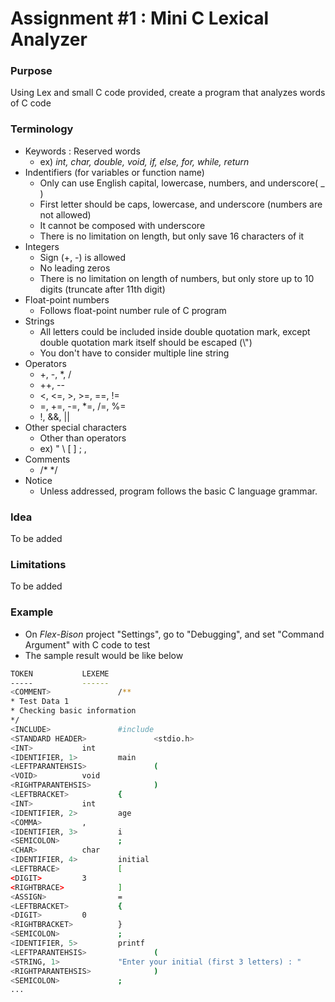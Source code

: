 # Assignment #1 : Mini C Lexical Analyzer

### Purpose

Using Lex and small C code provided, create a program that analyzes words of C code

### Terminology

- Keywords : Reserved words
  - ex) *int, char, double, void, if, else, for, while, return*
- Indentifiers (for variables or function name)
  - Only can use English capital, lowercase, numbers, and underscore( _ )
  - First letter should be caps, lowercase, and underscore (numbers are not allowed)
  - It cannot be composed with underscore
  - There is no limitation on length, but only save 16 characters of it
- Integers
  - Sign (+, -) is allowed
  - No leading zeros
  - There is no limitation on length of numbers, but only store up to 10 digits (truncate after 11th digit)
- Float-point numbers
  - Follows float-point number rule of C program
- Strings
  - All letters could be included inside double quotation mark, except double quotation mark itself should be escaped (\\")
  - You don't have to consider multiple line string
- Operators
  - +, -, *, /
  - ++, --
  - <, <=, >, >=, ==, !=
  - =, +=, -=, *=, /=, %=
  - !, &&, ||
- Other special characters
  - Other than operators
  - ex) " \ [ ] ; ,
- Comments
  - /* */
- Notice
  - Unless addressed, program follows the basic C language grammar.

### Idea

To be added

### Limitations

To be added

### Example

- On *Flex-Bison* project "Settings", go to "Debugging", and set "Command Argument" with C code to test
- The sample result would be like below

```Bash
TOKEN           LEXEME
-----           ------
<COMMENT>               /**
* Test Data 1
* Checking basic information
*/
<INCLUDE>               #include
<STANDARD HEADER>               <stdio.h>
<INT>           int
<IDENTIFIER, 1>         main
<LEFTPARANTEHSIS>               (
<VOID>          void
<RIGHTPARANTEHSIS>              )
<LEFTBRACKET>           {
<INT>           int
<IDENTIFIER, 2>         age
<COMMA>         ,
<IDENTIFIER, 3>         i
<SEMICOLON>             ;
<CHAR>          char
<IDENTIFIER, 4>         initial
<LEFTBRACE>             [
<DIGIT>         3
<RIGHTBRACE>            ]
<ASSIGN>                =
<LEFTBRACKET>           {
<DIGIT>         0
<RIGHTBRACKET>          }
<SEMICOLON>             ;
<IDENTIFIER, 5>         printf
<LEFTPARANTEHSIS>               (
<STRING, 1>             "Enter your initial (first 3 letters) : "
<RIGHTPARANTEHSIS>              )
<SEMICOLON>             ;
...
```

